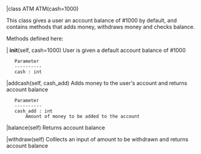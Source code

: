 |class ATM
   ATM(cash=1000)
   
   This class gives a user an account balance of #1000 by default, and contains methods that adds money, withdraws money and checks balance.
   
   Methods defined here:
   
  | __init__(self, cash=1000)
       User is given a default account balance of #1000
       
       Parameter
       ----------
       cash : int
   
   |addcash(self, cash_add)
       Adds money to the user's account and returns account balance
      
       Parameter
       ----------
       cash_add : int
           Amount of money to be added to the account
   
   |balance(self)
       Returns account balance
   
   |withdraw(self)
       Colllects an input of amount to be withdrawn and returns account balance

